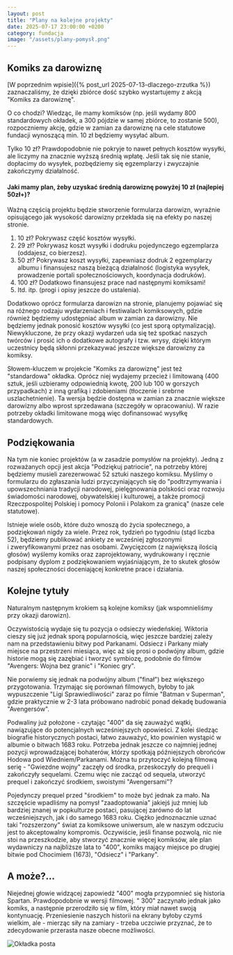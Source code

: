 ```yaml
---
layout: post
title: "Plany na kolejne projekty"
date: 2025-07-17 23:00:00 +0200
category: fundacja
image: "/assets/plany-pomysł.png"
---
```


## Komiks za darowiznę

[W poprzednim wpisie]({% post_url 2025-07-13-dlaczego-zrzutka %}) zaznaczaliśmy, że dzięki zbiórce dość szybko
wystartujemy z akcją "Komiks za darowiznę".

O co chodzi? Wiedząc, ile mamy komiksów (np. jeśli wydamy 800 standardowych okładek, a 300 pójdzie w&nbsp;samej zbiórce,
to zostanie 500), rozpoczniemy akcję, gdzie w zamian za darowiznę na cele statutowe fundacji wynoszącą min. 10 zł
będziemy wysyłać album.

Tylko 10 zł? Prawdopodobnie nie pokryje to nawet pełnych kosztów wysyłki, ale liczymy na znacznie wyższą średnią wpłatę.
Jeśli tak się nie stanie, dopłacimy do wysyłek, pozbędziemy się egzemplarzy i zwyczajnie zakończymy działalność.

#### Jaki mamy plan, żeby uzyskać średnią darowiznę powyżej 10 zł (najlepiej 50zł+)?

Ważną częścią projektu będzie stworzenie formularza darowizn, wyraźnie opisującego jak wysokość darowizny przekłada się
na efekty po naszej stronie.

1. 10 zł? Pokrywasz część kosztów wysyłki.
2. 29 zł? Pokrywasz koszt wysyłki i dodruku pojedynczego egzemplarza (oddajesz, co bierzesz).
3. 50 zł? Pokrywasz koszt wysyłki, zapewniasz dodruk 2 egzemplarzy albumu i finansujesz naszą bieżącą działalność
   (logistyka wysyłek, prowadzenie portali społecznościowych, koordynacja dodruków).
4. 100 zł? Dodatkowo finansujesz prace nad następnymi komiksami!
5. Itd. itp. (progi i opisy jeszcze do ustalenia).

Dodatkowo oprócz formularza darowizn na stronie, planujemy pojawiać się na różnego rodzaju wydarzeniach
i&nbsp;festiwalach komiksowych, gdzie również będziemy udostępniać album w zamian za darowizny. Nie będziemy jednak
ponosić kosztów wysyłki (co jest sporą optymalizacją). Niewykluczone, że przy okazji wydarzeń uda się też spotkać
naszych twórców i prosić ich o dodatkowe autografy i tzw. wrysy, dzięki którym uczestnicy będą skłonni przekazywać
jeszcze większe darowizny za komiksy.

Słowem-kluczem w projekcie "Komiks za darowiznę" jest też "standardowa" okładka. Oprócz niej wydajemy przecież i
limitowaną (400 sztuk, jeśli uzbieramy odpowiednią kwotę, 200 lub 100 w gorszych przypadkach) z&nbsp;inną grafiką i
zdobieniami (tłoczenie i srebrne uszlachetnienie). Ta wersja będzie dostępna w zamian za znacznie większe darowizny albo
wprost sprzedawana (szczegóły w opracowaniu). W razie potrzeby okładki limitowane mogą więc dofinansować wysyłkę
standardowych.

## Podziękowania

Na tym nie koniec projektów (a w zasadzie pomysłów na projekty). Jedną z rozważanych opcji jest akcja "Podziękuj
patriocie", na potrzeby której będziemy musieli zarezerwować 52 sztuki naszego komiksu. Myślimy o formularzu do
zgłaszania ludzi przyczyniających się do "podtrzymywania i upowszechniania tradycji narodowej, pielęgnowania polskości
oraz rozwoju świadomości narodowej, obywatelskiej i kulturowej, a także promocji Rzeczpospolitej Polskiej i pomocy
Polonii i Polakom za granicą" (nasze cele statutowe).

Istnieje wiele osób, które dużo wnoszą do życia społecznego, a podziękowań nigdy za wiele. Przez rok, tydzień po
tygodniu (stąd liczba 52), będziemy publikować ankiety ze wcześniej zgłoszonymi i&nbsp;zweryfikowanymi przez nas
osobami. Zwycięzcom (z największą ilością głosów) wyślemy komiks oraz zaprojektowany, wydrukowany i&nbsp;ręcznie
podpisany dyplom z podziękowaniem wyjaśniającym, że to skutek głosów naszej społeczności doceniającej konkretne prace i
działania.

## Kolejne tytuły

Naturalnym następnym krokiem są kolejne komiksy (jak wspomnieliśmy przy okazji darowizn).

Oczywistością wydaje się tu pozycja o odsieczy wiedeńskiej. Wiktoria cieszy się już jednak sporą popularnością, więc
jeszcze bardziej zależy nam na przedstawieniu bitwy pod Parkanami. Odsiecz i Parkany miały miejsce na przestrzeni
miesiąca, więc aż się prosi o podwójny album, gdzie historie mogą się zazębiać i&nbsp;tworzyć symbiozę, podobnie do
filmów
"Avengers: Wojna bez granic" i "Koniec gry".

Nie porwiemy się jednak na podwójny album ("finał") bez większego przygotowania. Trzymając się porównań filmowych,
byłoby to jak wypuszczenie "Ligi Sprawiedliwości" zaraz po filmie "Batman v Superman", gdzie praktycznie w 2-3 lata
próbowano nadrobić ponad dekadę budowania "Avengersów".

Podwaliny już położone - czytając "400" da się zauważyć wątki, nawiązujące do potencjalnych wcześniejszych opowieści. Z
kolei śledząc biografie historycznych postaci, łatwo zauważyć, kto powinien wystąpić w albumie o bitwach 1683 roku.
Potrzeba jednak jeszcze co najmniej jednej pozycji wprowadzającej bohaterów, którzy spotkają późniejszych obrońców
Hodowa pod Wiedniem/Parkanami. Można tu przytoczyć kolejną filmową serię - "Gwiezdne wojny" zaczęły od środka,
przeskoczyły do prequeli i zakończyły sequelami. Czemu więc nie zacząć od sequela, utworzyć prequel i zakończyć
środkiem, swoistymi "Avengersami"?

Pojedynczy prequel przed "środkiem" to może być jednak za mało. Na szczęście wpadliśmy na pomysł "zaadoptowania" jakiejś
już mniej lub bardziej znanej w popkulturze postaci, pasującej zarówno do lat wcześniejszych, jak i do samego 1683 roku.
Ciężko jednoznacznie uznać taki "rozszerzony" świat za komiksowe uniwersum, ale w naszym odczuciu jest to akceptowalny
kompromis. Oczywiście, jeśli finanse pozwolą, nic nie stoi na przeszkodzie, aby stworzyć znacznie więcej komiksów, ale
plan wydawniczy na najbliższe lata to "400", komiks mający miejsce po drugiej bitwie pod Chocimiem (1673), "Odsiecz" i
"Parkany".

## A może?...

Niejednej głowie widzącej zapowiedź "400" mogła przypomnieć się historia Spartan. Prawdopodobnie w wersji filmowej. "
300" zaczynało jednak jako komiks, a następnie przerodziło się w film, który miał nawet swoją kontynuację. Przeniesienie
naszych historii na ekrany byłoby czymś wielkim, ale - mierząc siły na zamiary - trzeba uczciwie przyznać, że to
zdecydowanie przerasta nasze obecne możliwości.

![Okładka posta]({{page.image}})
